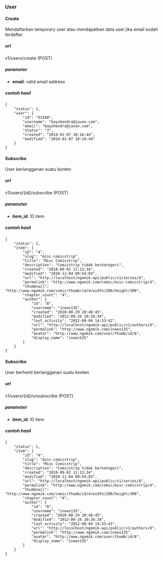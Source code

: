 ### User


#### Create
Mendaftarkan temporary user atau mendapatkan data user jika email sudah terdaftar 

##### url
v1/users/create (POST)

##### parameter
* **email**: valid email address

##### contoh hasil

    {
        "status": 1,
        "user": {
            "id": "53340",
            "username": "bayuhendra@javan.com",
            "email": "bayuhendra@javan.com",
            "status": "3",
            "created": "2014-01-07 10:16:44",
            "modified": "2014-01-07 10:16:44"
        }
    }
    
#### Subscribe
User berlangganan suatu konten

##### url
v1/users/{id}/subscribe (POST)

##### parameter
* **item_id**: ID item

##### contoh hasil

    {
        "status": 1,
        "item": {
            "id": "4",
            "slug": "misc-comicstrip",
            "title": "Misc Comicstrip",
            "description": "Comicstrip tidak berkategori",
            "created": "2010-09-02 11:13:34",
            "modified": "2010-11-04 09:54:03",
            "url": "http://localhost/ngomik-api/public/v1/series/4",
            "permalink": "http://www.ngomik.com/comic/misc-comicstrip/4",
            "thumbnail": "http://www.ngomik.com/comic/thumb/id/4/width/200/height/300",
            "chapter_count": "4",
            "author": {
                "id": "8",
                "username": "inoex135",
                "created": "2010-08-29 20:48:45",
                "modified": "2012-09-26 20:26:34",
                "last_activity": "2012-08-04 14:33:42",
                "url": "http://localhost/ngomik-api/public/v1/authors/8",
                "permalink": "http://www.ngomik.com/inoex135",
                "avatar": "http://www.ngomik.com/user/thumb/id/8",
                "display_name": "inoex135"
            }
        }
    }
    
#### Subscribe
User berhenti berlangganan suatu konten

##### url
v1/users/{id}/unsubscribe (POST)

##### parameter
* **item_id**: ID item

##### contoh hasil

    {
        "status": 1,
        "item": {
            "id": "4",
            "slug": "misc-comicstrip",
            "title": "Misc Comicstrip",
            "description": "Comicstrip tidak berkategori",
            "created": "2010-09-02 11:13:34",
            "modified": "2010-11-04 09:54:03",
            "url": "http://localhost/ngomik-api/public/v1/series/4",
            "permalink": "http://www.ngomik.com/comic/misc-comicstrip/4",
            "thumbnail": "http://www.ngomik.com/comic/thumb/id/4/width/200/height/300",
            "chapter_count": "4",
            "author": {
                "id": "8",
                "username": "inoex135",
                "created": "2010-08-29 20:48:45",
                "modified": "2012-09-26 20:26:34",
                "last_activity": "2012-08-04 14:33:42",
                "url": "http://localhost/ngomik-api/public/v1/authors/8",
                "permalink": "http://www.ngomik.com/inoex135",
                "avatar": "http://www.ngomik.com/user/thumb/id/8",
                "display_name": "inoex135"
            }
        }
    }